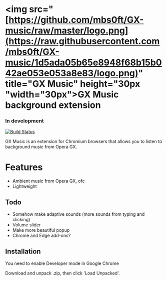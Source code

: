 # <img src="[https://github.com/mbs0ft/GX-music/raw/master/logo.png](https://raw.githubusercontent.com/mbs0ft/GX-music/1d5ada05b65e8948f68b15b042ae053e053a8e83/logo.png)" title="GX Music" height="30px "width="30px">GX Music background extension

### In development

[![Build Status](https://travis-ci.org/joemccann/dillinger.svg?branch=master)](https://github.com/mbs0ft/GX-music)

GX Music is an extension for Chromium browsers that allows you 
to listen to background music from Opera GX.

# Features
- Ambient music from Opera GX, ofc
- Lightweight

## Todo
- Somehow make adaptive sounds (more sounds from typing and clicking)
- Volume slider
- Make more beautiful popup
- Chrome and Edge add-ons?

## Installation

You need to enable Developer mode in Google Chrome

Download and unpack .zip, then click 'Load Unpacked'.
